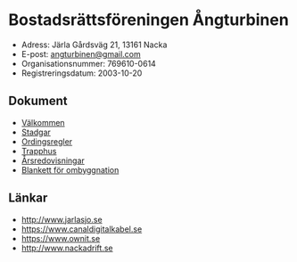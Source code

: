 # Bostadsrättsföreningen Ångturbinen

* Adress: Järla Gårdsväg 21, 13161 Nacka
* E-post: angturbinen@gmail.com
* Organisationsnummer: 769610-0614
* Registreringsdatum: 2003-10-20

## Dokument

* [Välkommen](välkommen.pdf)
* [Stadgar](stadgar.pdf)
* [Ordingsregler](ordningsregler.pdf)
* [Trapphus](trapphus.pdf)
* [Årsredovisningar](årsredovisning)
* [Blankett för ombyggnation](ombyggnation.pdf)

## Länkar

* http://www.jarlasjo.se
* https://www.canaldigitalkabel.se
* https://www.ownit.se
* http://www.nackadrift.se
